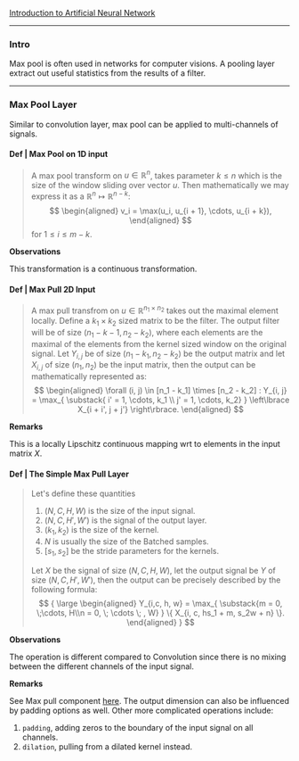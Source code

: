 [Introduction to Artificial Neural Network](Introduction%20to%20Artificial%20Neural%20Network.md)

---
### **Intro**

Max pool is often used in networks for computer visions. 
A pooling layer extract out useful statistics from the results of a filter. 


---
### **Max Pool Layer**

Similar to convolution layer, max pool can be applied to multi-channels of signals. 


#### **Def | Max Pool on 1D input**
> A max pool transform on $u \in \mathbb R^n$, takes parameter $k \le n$ which is the size of the window sliding over vector $u$. 
> Then mathematically we may express it as a $\mathbb R^n \mapsto \mathbb R^{n - k}$: 
> $$
> \begin{aligned}
>     v_i = \max(u_i, u_{i + 1}, \cdots, u_{i + k}), 
> \end{aligned}
> $$
> for $1 \le i \le m - k$. 

**Observations**

This transformation is a continuous transformation. 

#### **Def | Max Pull 2D Input**
> A max pull transfrom on $u \in \mathbb R^{n_1\times n_2}$ takes out the maximal element locally. 
> Define a $k_1 \times k_2$ sized matrix to be the filter. 
> The output filter will be of size $(n_1 - k-1, n_2 - k_2)$, where each elements are the maximal of the elements from the kernel sized window on the original signal. 
> Let $Y_{i, j}$ be of size $(n_1 - k_1, n_2 - k_2)$ be the output matrix and let $X_{i, j}$ of size $(n_1, n_2)$ be the input matrix, then the output can be mathematically represented as: 
> $$
> \begin{aligned}
>     \forall (i, j) \in [n_1 - k_1] \times [n_2 - k_2] : Y_{i, j} = 
>     \max_{
>         \substack{
>             i' = 1, \cdots, k_1 \\ j' = 1, \cdots, k_2}
>         }
>         \left\lbrace
>             X_{i + i', j + j'}
>         \right\rbrace. 
> \end{aligned}
> $$

**Remarks**

This is a locally Lipschitz continuous mapping wrt to elements in the input matrix $X$. 


#### **Def | The Simple Max Pull Layer**
> Let's define these quantities 
> 1. $(N, C, H, W)$ is the size of the input signal. 
> 2. $(N, C, H', W')$ is the signal of the output layer.
> 3. $(k_1, k_2)$ is the size of the kernel. 
> 4. $N$ is usually the size of the Batched samples. 
> 5. $[s_1, s_2]$ be the stride parameters for the kernels. 
> 
> Let $X$ be the signal of size $(N,C, H, W)$, let the output signal be $Y$ of size $(N, C, H', W')$, then the output can be precisely described by the following formula: 
> $$
> {
> \large
> \begin{aligned}
>     Y_{i,c, h, w} = 
>     \max_{
>         \substack{m = 0, \;\cdots, H\\n = 0, \; \cdots \; , W}
>     }
>     \{
>         X_{i, c, hs_1 + m, s_2w + n}
>     \}. 
> \end{aligned}
> }
> $$

**Observations**

The operation is different compared to Convolution since there is no mixing between the different channels of the input signal. 

**Remarks**

See Max pull component [here](https://pytorch.org/docs/stable/generated/torch.nn.MaxPool2d.html).
The output dimension can also be influenced by padding options as well. 
Other more complicated operations include: 

1. `padding`, adding zeros to the boundary of the input signal on all channels. 
2. `dilation`, pulling from a dilated kernel instead. 